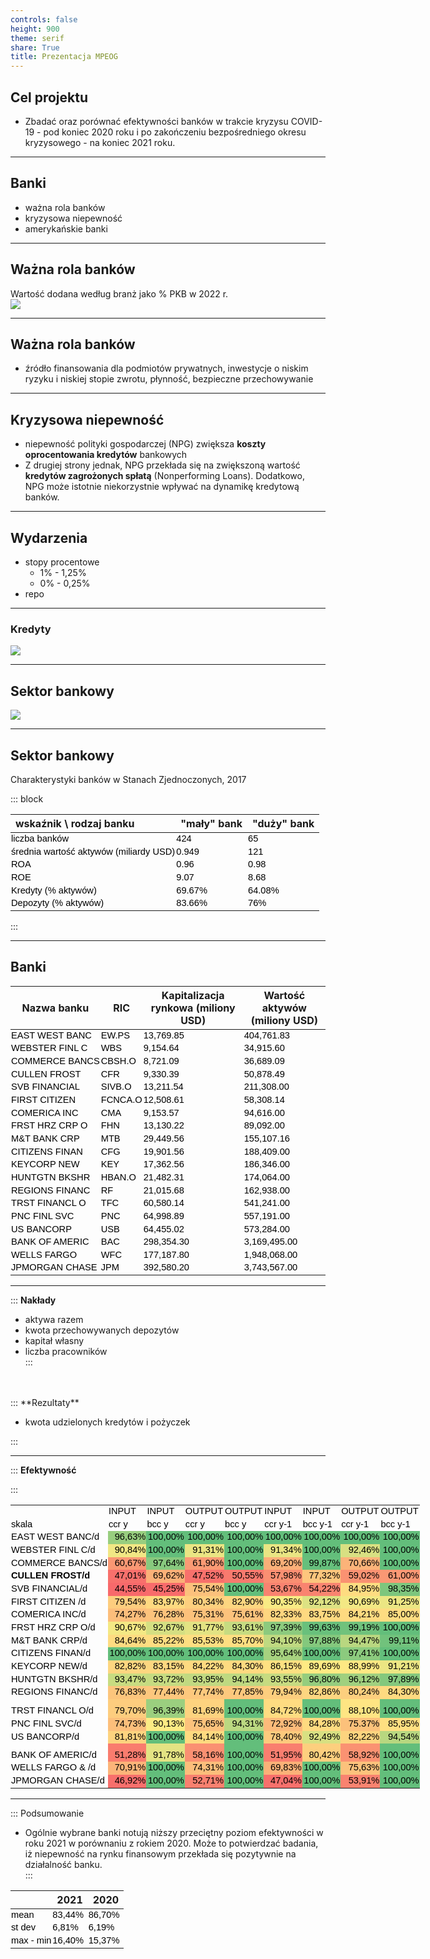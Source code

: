 ```yaml
---  
controls: false  
height: 900  
theme: serif  
share: True  
title: Prezentacja MPEOG  
---  
```

  
  
## Cel projektu  
- Zbadać oraz porównać efektywności banków w trakcie kryzysu COVID-19 - pod koniec 2020 roku i po zakończeniu bezpośredniego okresu kryzysowego - na koniec 2021 roku.  
  
---  
  
## Banki  
- ważna rola banków  
- kryzysowa niepewność  
- amerykańskie banki  
  
---  
  
  
## Ważna rola banków  
Wartość dodana według branż jako % PKB w 2022 r.  
![](https://i.imgur.com/gF3pT9W.png)  
  
---  
  
## Ważna rola banków  
  
- źródło finansowania dla podmiotów prywatnych, inwestycje o niskim ryzyku i niskiej stopie zwrotu, płynność, bezpieczne przechowywanie  
  
  
---  
  
## Kryzysowa niepewność  
- niepewność polityki gospodarczej (NPG) zwiększa **koszty oprocentowania kredytów** bankowych  
- Z drugiej strony jednak, NPG przekłada się na zwiększoną wartość **kredytów zagrożonych spłatą** (Nonperforming Loans). Dodatkowo, NPG może istotnie niekorzystnie wpływać na dynamikę kredytową banków.  
  
  
---  
  
## Wydarzenia  
  
- stopy procentowe  
	- 1% - 1,25%  
	- 0% - 0,25%  
- repo  
  
---  
  
### Kredyty  
  
  
![](https://i.imgur.com/WXTt9An.png)  
  
  
---  
  
## Sektor bankowy  
![](https://i.imgur.com/tY9yReM.png)  
  
  
---  
  
## Sektor bankowy  
  
Charakterystyki banków w Stanach Zjednoczonych, 2017  
  
::: block  
  
<!-- .element: style="font-size: 25px" -->  
  
| wskaźnik \ rodzaj banku | "mały" bank        | "duży" bank       |  
| :---------------------- | :----------------- | :---------------- |  
| liczba banków           | 424                | 65                |  
| średnia wartość aktywów (miliardy USD) | 0.949 | 121 |  
| ROA                     | 0.96               | 0.98              |  
| ROE                     | 9.07               | 8.68              |  
| Kredyty (% aktywów)     | 69.67%             | 64.08%            |  
| Depozyty (% aktywów)    | 83.66%             | 76%               |  
  
:::  
  
---  
  
<!-- .element: style="font-size: 25px" -->  
## Banki  
  
| Nazwa banku    | RIC     | Kapitalizacja rynkowa (miliony USD) | Wartość aktywów (miliony USD) |  
| -------------- | ------- | ----------------------------------- | ----------------------------- |  
| EAST WEST BANC | EW.PS   | 13,769.85                           | 404,761.83                    |  
| WEBSTER FINL C | WBS     | 9,154.64                            | 34,915.60                     |  
| COMMERCE BANCS | CBSH.O  | 8,721.09                            | 36,689.09                     |  
| CULLEN FROST   | CFR     | 9,330.39                            | 50,878.49                     |  
| SVB FINANCIAL  | SIVB.O  | 13,211.54                           | 211,308.00                    |  
| FIRST CITIZEN  | FCNCA.O | 12,508.61                           | 58,308.14                     |  
| COMERICA INC   | CMA     | 9,153.57                            | 94,616.00                     |  
| FRST HRZ CRP O | FHN     | 13,130.22                           | 89,092.00                     |  
| M&T BANK CRP   | MTB     | 29,449.56                           | 155,107.16                    |  
| CITIZENS FINAN | CFG     | 19,901.56                           | 188,409.00                    |  
| KEYCORP NEW    | KEY     | 17,362.56                           | 186,346.00                    |  
| HUNTGTN BKSHR  | HBAN.O  | 21,482.31                           | 174,064.00                    |  
| REGIONS FINANC | RF      | 21,015.68                           | 162,938.00                    |  
| TRST FINANCL O | TFC     | 60,580.14                           | 541,241.00                    |  
| PNC FINL SVC   | PNC     | 64,998.89                           | 557,191.00                    |  
| US BANCORP     | USB     | 64,455.02                           | 573,284.00                    |  
| BANK OF AMERIC | BAC     | 298,354.30                          | 3,169,495.00                  |  
| WELLS FARGO    | WFC     | 177,187.80                          | 1,948,068.00                  |  
| JPMORGAN CHASE | JPM     | 392,580.20                          | 3,743,567.00                  |  
  
  
---  
  
::: **Nakłady**  
- aktywa razem  
- kwota przechowywanych depozytów  
- kapitał własny  
- liczba pracowników  
:::   
<br>  
<br>  
::: **Rezultaty**  
  
- kwota udzielonych kredytów i pożyczek  
  
:::  
  
---  
  
::: **Efektywność**  
  
:::  
  
<!-- .element: style="font-size: 25px" -->  
<div ccp_infra_version='3' ccp_infra_timestamp='1669188834890' ccp_infra_user_hash='78167399' ccp_infra_copy_id='' data-ccp-timestamp='1669188834890'><html><head><meta http-equiv=Content-Type content="text/html; charset=utf-8"><meta name=ProgId content=Excel.Sheet><meta name=Generator content="Microsoft Excel 15"><style>table  
	{mso-displayed-decimal-separator:"\,";  
	mso-displayed-thousand-separator:" ";}  
tr  
	{mso-height-source:auto;}  
col  
	{mso-width-source:auto;}  
td  
	{padding-top:1px;  
	padding-right:1px;  
	padding-left:1px;  
	mso-ignore:padding;  
	color:black;  
	font-size:11.0pt;  
	font-weight:400;  
	font-style:normal;  
	text-decoration:none;  
	font-family:Calibri, sans-serif;  
	mso-font-charset:238;  
	text-align:general;  
	vertical-align:bottom;  
	border:none;  
	white-space:nowrap;  
	mso-rotate:0;}  
.xl26  
	{font-weight:700;}  
</style></head><body link="#0563C1" vlink="#954F72"><table width=655 style='border-collapse:collapse;width:491pt'><!--StartFragment--><col width=143 style='width:107pt'><col width=64 style='width:48pt' span=8><tr height=20 style='height:15.0pt'><td width=143 height=20 style='width:107pt;height:15.0pt'></td><td width=64 style='width:48pt'>INPUT</td><td width=64 style='width:48pt'>INPUT</td><td width=64 style='width:48pt'>OUTPUT</td><td width=64 style='width:48pt'>OUTPUT</td><td width=64 style='width:48pt'>INPUT</td><td width=64 style='width:48pt'>INPUT</td><td width=64 style='width:48pt'>OUTPUT</td><td width=64 style='width:48pt'>OUTPUT</td></tr><tr height=20 style='height:15.0pt'><td height=20 style='height:15.0pt'>skala</td><td>ccr y</td><td>bcc y</td><td>ccr y</td><td>bcc y</td><td>ccr y-1</td><td>bcc y-1</td><td>ccr y-1</td><td>bcc y-1</td></tr><tr height=20 style='height:15.0pt'><td height=20 style='height:15.0pt'>EAST WEST BANC/d</td><td align=right style='background:#98CE7F;mso-pattern:black none'>96,63%</td><td align=right style='background:#63BE7B;mso-pattern:black none'>100,00%</td><td align=right style='background:#63BE7B;mso-pattern:black none'>100,00%</td><td align=right style='background:#63BE7B;mso-pattern:black none'>100,00%</td><td align=right style='background:#63BE7B;mso-pattern:black none'>100,00%</td><td align=right style='background:#63BE7B;mso-pattern:black none'>100,00%</td><td align=right style='background:#63BE7B;mso-pattern:black none'>100,00%</td><td align=right style='background:#63BE7B;mso-pattern:black none'>100,00%</td></tr><tr height=20 style='height:15.0pt'><td height=20 style='height:15.0pt'>WEBSTER FINL C/d</td><td align=right style='background:#F1E784;mso-pattern:black none'>90,84%</td><td align=right style='background:#63BE7B;mso-pattern:black none'>100,00%</td><td align=right style='background:#EAE583;mso-pattern:black none'>91,31%</td><td align=right style='background:#63BE7B;mso-pattern:black none'>100,00%</td><td align=right style='background:#E9E583;mso-pattern:black none'>91,34%</td><td align=right style='background:#63BE7B;mso-pattern:black none'>100,00%</td><td align=right style='background:#D8E082;mso-pattern:black none'>92,46%</td><td align=right style='background:#63BE7B;mso-pattern:black none'>100,00%</td></tr><tr height=20 style='height:15.0pt'><td height=20 style='height:15.0pt'>COMMERCE BANCS/d</td><td align=right style='background:#FA9773;mso-pattern:black none'>60,67%</td><td align=right style='background:#88C97E;mso-pattern:black none'>97,64%</td><td align=right style='background:#FA9A74;mso-pattern:black none'>61,90%</td><td align=right style='background:#63BE7B;mso-pattern:black none'>100,00%</td><td align=right style='background:#FBAF78;mso-pattern:black none'>69,20%</td><td align=right style='background:#66BF7C;mso-pattern:black none'>99,87%</td><td align=right style='background:#FCB379;mso-pattern:black none'>70,66%</td><td align=right style='background:#63BE7B;mso-pattern:black none'>100,00%</td></tr><tr height=20 style='height:15.0pt'><td height=20 class=xl26 style='height:15.0pt'>CULLEN FROST/d</td><td align=right style='background:#F8706C;mso-pattern:black none'>47,01%</td><td align=right style='background:#FBB078;mso-pattern  
:black none'>69,62%</td><td align=right style='background:#F8716C;mso-pattern:black none'>47,52%</td><td align=right style='background:#F87A6E;mso-pattern:black none'>50,55%</td><td align=right style='background:#FA8F72;mso-pattern:black none'>57,98%</td><td align=right style='background:#FDC67D;mso-pattern:black none'>77,32%</td><td align=right style='background:#FA9272;mso-pattern:black none'>59,02%</td><td align=right style='background:#FA9874;mso-pattern:black none'>61,00%</td></tr><tr height=20 style='height:15.0pt'><td height=20 style='height:15.0pt'>SVB FINANCIAL/d</td><td align=right style='background:#F8696B;mso-pattern:black none'>44,55%</td><td align=right style='background:#F86B6B;mso-pattern:black none'>45,25%</td><td align=right style='background:#FCC17C;mso-pattern:black none'>75,54%</td><td align=right style='background:#63BE7B;mso-pattern:black none'>100,00%</td><td align=right style='background:#F98370;mso-pattern:black none'>53,67%</td><td align=right style='background:#F98470;mso-pattern:black none'>54,22%</td><td align=right style='background:#FEDC81;mso-pattern:black none'>84,95%</td><td align=right style='background:#7DC67D;mso-pattern:black none'>98,35%</td></tr><tr height=20 style='height:15.0pt'><td height=20 style='height:15.0pt'>FIRST CITIZEN /d</td><td align=right style='background:#FDCD7E;mso-pattern:black none'>79,54%</td><td align=right style='background:#FED980;mso-pattern:black none'>83,97%</td><td align=right style='background:#FDCF7E;mso-pattern:black none'>80,34%</td><td align=right style='background:#FDD680;mso-pattern:black none'>82,90%</td><td align=right style='background:#F9EA84;mso-pattern:black none'>90,35%</td><td align=right style='background:#DDE283;mso-pattern:black none'>92,12%</td><td align=right style='background:#F3E884;mso-pattern:black none'>90,69%</td><td align=right style='background:#EBE683;mso-pattern:black none'>91,25%</td></tr><tr height=20 style='height:15.0pt'><td height=20 style='height:15.0pt'>COMERICA INC/d</td><td align=right style='background:#FCBE7B;mso-pattern:black none'>74,27%</td><td align=right style='background:#FCC37C;mso-pattern:black none'>76,28%</td><td align=right style='background:#FCC17B;mso-pattern:black none'>75,31%</td><td align=right style='background:#FCC27C;mso-pattern:black none'>75,61%</td><td align=right style='background:#FDD57F;mso-pattern:black none'>82,33%</td><td align=right style='background:#FED980;mso-pattern:black none'>83,75%</td><td align=right style='background:#FEDA80;mso-pattern:black none'>84,21%</td><td align=right style='background:#FEDC81;mso-pattern:black none'>85,00%</td></tr><tr height=20 style='height:15.0pt'><td height=20 style='height:15.0pt'>FRST HRZ CRP O/d</td><td align=right style='background:#F4E884;mso-pattern:black none'>90,67%</td><td align=right style='background:#D5DF82;mso-pattern:black none'>92,67%</td><td align=right style='background:#E3E383;mso-pattern:black none'>91,77%</td><td align=right style='background:#C6DB81;mso-pattern:black none'>93,61%</td><td align=right style='background:#8CCA7E;mso-pattern:black none'>97,39%</td><td align=right style='background:#69C07C;mso-pattern:black none'>99,63%</td><td align=right style='background:#70C27C;mso-pattern:black none'>99,19%</td><td align=right style='background:#63BE7B;mso-pattern:black none'>100,00%</td></tr><tr height=20 style='height:15.0pt'><td height=20 style='height:15.0pt'>M&amp;T BANK CRP/d</td><td align=right style='background:#FEDB81;mso-pattern:black none'>84,64%</td><td align=right style='background:#FEDD81;mso-pattern:black none'>85,22%</td><td align=right style='background:#FEDE81;mso-pattern:black none'>85,53%</td><td align=right style='background:#FEDE81;mso-pattern:black none'>85,70%</td><td align=right style='background:#BFD981;mso-pattern:black none'>94,10%</td><td align=right style='background:#84C87D;mso-pattern:black none'>97,88%</td><td align=right style='background:#B9D780;mso-pattern:black none'>94,47%</td><td align=right style='background:#71C27C;mso-pattern:black none'>99,11%</td></tr><tr height=20 style='height:15.0pt  
'><td height=20 style='height:15.0pt'>CITIZENS FINAN/d</td><td align=right style='background:#63BE7B;mso-pattern:black none'>100,00%</td><td align=right style='background:#63BE7B;mso-pattern:black none'>100,00%</td><td align=right style='background:#63BE7B;mso-pattern:black none'>100,00%</td><td align=right style='background:#63BE7B;mso-pattern:black none'>100,00%</td><td align=right style='background:#A7D27F;mso-pattern:black none'>95,64%</td><td align=right style='background:#63BE7B;mso-pattern:black none'>100,00%</td><td align=right style='background:#8CCA7E;mso-pattern:black none'>97,41%</td><td align=right style='background:#63BE7B;mso-pattern:black none'>100,00%</td></tr><tr height=20 style='height:15.0pt'><td height=20 style='height:15.0pt'>KEYCORP NEW/d</td><td align=right style='background:#FDD680;mso-pattern:black none'>82,82%</td><td align=right style='background:#FDD780;mso-pattern:black none'>83,15%</td><td align=right style='background:#FEDA80;mso-pattern:black none'>84,22%</td><td align=right style='background:#FEDA80;mso-pattern:black none'>84,30%</td><td align=right style='background:#FEE081;mso-pattern:black none'>86,15%</td><td align=right style='background:#FEEA83;mso-pattern:black none'>89,69%</td><td align=right style='background:#FEE883;mso-pattern:black none'>88,99%</td><td align=right style='background:#EBE683;mso-pattern:black none'>91,21%</td></tr><tr height=20 style='height:15.0pt'><td height=20 style='height:15.0pt'>HUNTGTN BKSHR/d</td><td align=right style='background:#C8DC81;mso-pattern:black none'>93,47%</td><td align=right style='background:#C5DB81;mso-pattern:black none'>93,72%</td><td align=right style='background:#C1D981;mso-pattern:black none'>93,95%</td><td align=right style='background:#BED981;mso-pattern:black none'>94,14%</td><td align=right style='background:#C7DB81;mso-pattern:black none'>93,55%</td><td align=right style='background:#95CD7E;mso-pattern:black none'>96,80%</td><td align=right style='background:#A0D07F;mso-pattern:black none'>96,12%</td><td align=right style='background:#84C87D;mso-pattern:black none'>97,89%</td></tr><tr height=20 style='height:15.0pt'><td height=20 style='height:15.0pt'>REGIONS FINANC/d</td><td align=right style='background:#FCC57C;mso-pattern:black none'>76,83%</td><td align=right style='background:#FDC77D;mso-pattern:black none'>77,44%</td><td align=right style='background:#FDC87D;mso-pattern:black none'>77,74%</td><td align=right style='background:#FDC87D;mso-pattern:black none'>77,85%</td><td align=right style='background:#FDCE7E;mso-pattern:black none'>79,94%</td><td align=right style='background:#FDD680;mso-pattern:black none'>82,86%</td><td align=right style='background:#FDCF7E;mso-pattern:black none'>80,24%</td><td align=right style='background:#FEDA80;mso-pattern:black none'>84,30%</td></tr><tr height=30 style='height:22.5pt'><td height=30 style='height:22.5pt'>TRST FINANCL O/d</td><td align=right style='background:#FDCD7E;mso-pattern:black none'>79,70%</td><td align=right style='background:#9BCF7F;mso-pattern:black none'>96,39%</td><td align=right style='background:#FDD37F;mso-pattern:black none'>81,69%</td><td align=right style='background:#63BE7B;mso-pattern:black none'>100,00%</td><td align=right style='background:#FEDC81;mso-pattern:black none'>84,72%</td><td align=right style='background:#63BE7B;mso-pattern:black none'>100,00%</td><td align=right style='background:#FEE583;mso-pattern:black none'>88,10%</td><td align=right style='background:#63BE7B;mso-pattern:black none'>100,00%</td></tr><tr height=20 style='height:15.0pt'><td height=20 style='height:15.0pt'>PNC FINL SVC/d</td><td align=right style='background:#FCBF7B;mso-pattern:black none'>74,73%</td><td align=right style='background:#FCEB84;mso-pattern:black none'>90,13%</td><td align=right style='background:#FCC27C;mso-pattern:black none'>75,65%</td><td align=right style='background:#BBD881;mso-pattern:black none'>94,31%</td><td align=right style='background:#FCBA7A;mso-pattern:black none'>72,92%</td><td align=right style='background:#FEDA80;mso-pattern:black none'>84,28%</td><td align=right style='background:#FCC17B;mso-pattern:black none'>75.37%</td>  
<td align=right style='background:#FEDF81;mso-pattern:black none'>85,95%</td></tr><tr height=20 style='height:15.0pt'><td height=20 style='height:15.0pt'>US BANCORP/d</td><td align=right style='background:#FDD37F;mso-pattern:black none'>81,81%</td><td align=right style='background:#63BE7B;mso-pattern:black none'>100,00%</td><td align=right style='background:#FEDA80;mso-pattern:black none'>84,14%</td><td align=right style='background:#63BE7B;mso-pattern:black none'>100,00%</td><td align=right style='background:#FDCA7D;mso-pattern:black none'>78,40%</td><td align=right style='background:#D8E082;mso-pattern:black none'>92,49%</td><td align=right style='background:#FDD47F;mso-pattern:black none'>82,22%</td><td align=right style='background:#B8D780;mso-pattern:black none'>94,54%</td></tr><tr height=29 style='height:21.75pt'><td height=29 style='height:21.75pt'>BANK OF AMERIC/d</td><td align=right style='background:#F97C6E;mso-pattern:black none'>51,28%</td><td align=right style='background:#E3E383;mso-pattern:black none'>91,78%</td><td align=right style='background:#FA9072;mso-pattern:black none'>58,16%</td><td align=right style='background:#63BE7B;mso-pattern:black none'>100,00%</td><td align=right style='background:#F97E6F;mso-pattern:black none'>51,95%</td><td align=right style='background:#FDCF7E;mso-pattern:black none'>80,42%</td><td align=right style='background:#FA9272;mso-pattern:black none'>58,92%</td><td align=right style='background:#63BE7B;mso-pattern:black none'>100,00%</td></tr><tr height=20 style='height:15.0pt'><td height=20 style='height:15.0pt'>WELLS FARGO &amp; /d</td><td align=right style='background:#FCB479;mso-pattern:black none'>70,91%</td><td align=right style='background:#63BE7B;mso-pattern:black none'>100,00%</td><td align=right style='background:#FCBE7B;mso-pattern:black none'>74,31%</td><td align=right style='background:#63BE7B;mso-pattern:black none'>100,00%</td><td align=right style='background:#FBB178;mso-pattern:black none'>69,83%</td><td align=right style='background:#63BE7B;mso-pattern:black none'>100,00%</td><td align=right style='background:#FCC27C;mso-pattern:black none'>75,63%</td><td align=right style='background:#63BE7B;mso-pattern:black none'>100,00%</td></tr><tr height=20 style='height:15.0pt'><td height=20 style='height:15.0pt'>JPMORGAN CHASE/d</td><td align=right style='background:#F86F6C;mso-pattern:black none'>46,92%</td><td align=right style='background:#63BE7B;mso-pattern:black none'>100,00%</td><td align=right style='background:#F9806F;mso-pattern:black none'>52,71%</td><td align=right style='background:#63BE7B;mso-pattern:black none'>100,00%</td><td align=right style='background:#F8706C;mso-pattern:black none'>47,04%</td><td align=right style='background:#63BE7B;mso-pattern:black none'>100,00%</td><td align=right style='background:#F98370;mso-pattern:black none'>53,91%</td><td align=right style='background:#63BE7B;mso-pattern:black none'>100,00%</td></tr><!--EndFragment--></table></body></html></div>  
  
  
---  
  
::: Podsumowanie  
  
- Ogólnie wybrane banki notują niższy przeciętny poziom efektywności w roku 2021 w porównaniu z rokiem 2020. Może to potwierdzać badania, iż niepewność na rynku finansowym przekłada się pozytywnie na działalność banku.  
:::  
  
  
|           | 2021   | 2020   |  
| --------- | ------ | ------ |  
| mean     | 83,44% | 86,70% |  
| st dev    | 6,81%  | 6,19%  |  
| max - min | 16,40% | 15,37% |